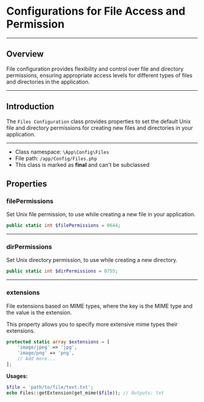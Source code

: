 # Configurations for File Access and Permission

***

## Overview

File configuration provides flexibility and control over file and directory permissions, ensuring appropriate access levels for different types of files and directories in the application.

***

## Introduction

The `Files Configuration` class provides properties to set the default Unix file and directory permissions for creating new files and directories in your application.

***

* Class namespace: `\App\Config\Files`
* File path: `/app/Config/Files.php`
* This class is marked as **final** and can't be subclassed

## Properties

### filePermissions

Set Unix file permission, to use while creating a new file in your application.

```php
public static int $filePermissions = 0644;
```

***

### dirPermissions

Set Unix directory permission, to use while creating a new directory.

```php
public static int $dirPermissions = 0755;
```

***

### extensions

File extensions based on MIME types, where the key is the MIME type and the value is the extension.

This property allows you to specify more extensive mime types their extensions.

```php
protected static array $extensions = [
    'image/jpeg' => 'jpg',
    'image/png' => 'png',
	// Add more...
];
```

**Usages:**

```php
$file = 'path/to/file/text.txt';
echo Files::getExtension(get_mime($file)); // Outputs: txt
```
